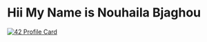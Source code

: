 # Hii My Name is Nouhaila Bjaghou
[![42 Profile Card](https://1337-readme.vercel.app/api/profile?cursus=42cursus&login=nbjaghou)](https://github.com/mohouyizme/1337-readme)
